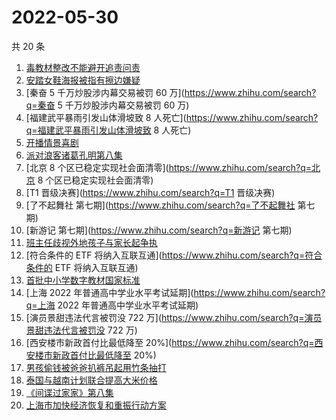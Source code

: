 # 2022-05-30

共 20 条

<!-- BEGIN ZHIHUSEARCH -->
<!-- 最后更新时间 Mon May 30 2022 07:13:18 GMT+0800 (China Standard Time) -->
1. [毒教材整改不能避开追责问责](https://www.zhihu.com/search?q=毒教材整改不能避开追责问责)
1. [安踏女鞋海报被指有擦边嫌疑](https://www.zhihu.com/search?q=安踏女鞋海报被指有擦边嫌疑)
1. [秦奋 5 千万炒股涉内幕交易被罚 60 万](https://www.zhihu.com/search?q=秦奋 5 千万炒股涉内幕交易被罚 60 万)
1. [福建武平暴雨引发山体滑坡致 8 人死亡](https://www.zhihu.com/search?q=福建武平暴雨引发山体滑坡致 8 人死亡)
1. [开播情景喜剧](https://www.zhihu.com/search?q=开播情景喜剧)
1. [派对浪客诸葛孔明第八集](https://www.zhihu.com/search?q=派对浪客诸葛孔明第八集)
1. [北京 8 个区已稳定实现社会面清零](https://www.zhihu.com/search?q=北京 8 个区已稳定实现社会面清零)
1. [T1 晋级决赛](https://www.zhihu.com/search?q=T1 晋级决赛)
1. [了不起舞社 第七期](https://www.zhihu.com/search?q=了不起舞社 第七期)
1. [新游记 第七期](https://www.zhihu.com/search?q=新游记 第七期)
1. [班主任歧视外地孩子与家长起争执](https://www.zhihu.com/search?q=班主任歧视外地孩子与家长起争执)
1. [符合条件的 ETF 将纳入互联互通](https://www.zhihu.com/search?q=符合条件的 ETF 将纳入互联互通)
1. [首批中小学数字教材国家标准](https://www.zhihu.com/search?q=首批中小学数字教材国家标准)
1. [上海 2022 年普通高中学业水平考试延期](https://www.zhihu.com/search?q=上海 2022 年普通高中学业水平考试延期)
1. [演员景甜违法代言被罚没 722 万](https://www.zhihu.com/search?q=演员景甜违法代言被罚没 722 万)
1. [西安楼市新政首付比最低降至 20%](https://www.zhihu.com/search?q=西安楼市新政首付比最低降至 20%)
1. [男孩偷钱被爸爸扒裤吊起用竹条抽打](https://www.zhihu.com/search?q=男孩偷钱被爸爸扒裤吊起用竹条抽打)
1. [泰国与越南计划联合提高大米价格](https://www.zhihu.com/search?q=泰国与越南计划联合提高大米价格)
1. [《间谍过家家》第八集](https://www.zhihu.com/search?q=《间谍过家家》第八集)
1. [上海市加快经济恢复和重振行动方案](https://www.zhihu.com/search?q=上海市加快经济恢复和重振行动方案)
<!-- END ZHIHUSEARCH -->

